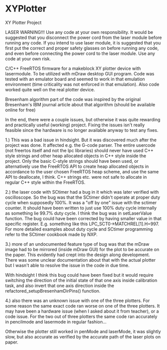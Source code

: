 # XYPlotter

XY Plotter Project



LASER WARNING!!!
Use any code at your own responsibility. It would be suggested that you disconnect the power cord from the laser module before running any code. If you intend to use laser module, it is suggested that you first put the correct and proper safety glasses on before running any code, and even before connecting the power cord to the laser module. Use any code at your own risk.


C/C++ FreeRTOS firmware for a makeblock XY plotter device with lasermodule. To be utilized with mDraw desktop GUI program.
Code was tested with an emulator board and seemed to work in that emulation environment (time criticality was not enforced in that emulation). Also code worked quite well on the real plotter device.

Bresenham algorithm part of the code was inspired by the original Bresenham's IBM journal article about that algorithm (should be available online for free)

In the end, there were a couple issues, but otherwise it was quite rewarding and practically useful (working) project.
Fixing the issues isn't really feasible since the hardware is no longer available anyway to test any fixes.

1.) This was a bad issue in hindsight. But it was discovered much after the project was done. It affected e.g. the G-code parser. The entire usercode (not freertos itself and not the lpc libraries) should never have used C++ style strings and other heap allocated objects in C++ style inside the project. Only the basic C-style strings should have been used, or alternatively use the FreeRTOS API to create heap allocated objects in accordance to the user chosen FreeRTOS heap scheme, and use the same API to deallocate, I think. C++ strings etc. were not safe to allocate in regular C++ style within the FreeRTOS.

2.) the laser code with SCtimer had a bug in it which was later verified with oscilloscope. So the bug was that the SCtimer didn't operate at proper duty cycle when supposedly 100%. It was a "off by one" issue with the sctimer counter. It should have been written to just use 100% duty cycle internally as something lie 99.7% duty cycle. I think the bug was in setLaserValue function. The bug could have been corrected by having smaller  value in that specific register. E.g. something like this LPC_SCT0->MATCHREL[1].H=997. For more detailed examples about duty cycle and SCtimer programming refer to the SCtimer cookbook made by NXP.

3.) more of an undocumented feature type of bug was that the mDraw image had to be mirrored  (inside mDraw GUI) for the plot to be accurate on the paper. This evidently had crept into the design along development. There was some unclear documentation about that with the actual plotter but I wasn't able to resolve the issue in the code in due time. 

With hindsight I think this bug could have been  fixed but it would require switching the direction of the initial state of that one axis inside calibration task, and also invert that one axis direction inside the refactored_setupBresenhamDirPins() function. 


4.) also there was an unknown issue with one of the three plotters. For some reason the same exact code ran worse on one of the three plotters. It may have been a hardware issue (when I asked about it from teacher), or a code issue. For the two out of three plotters the same code ran accurately in pencilmode and lasermode in regular fashion...
 


Otherwise the plotter still worked in penMode and laserMode, it was slightly slow, but also accurate as verified by the accurate path of the laser plots on paper.
